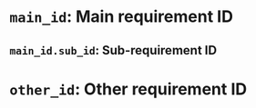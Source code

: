 # `main_id`: Main requirement ID
## `main_id.sub_id`: Sub-requirement ID

# `other_id`: Other requirement ID
